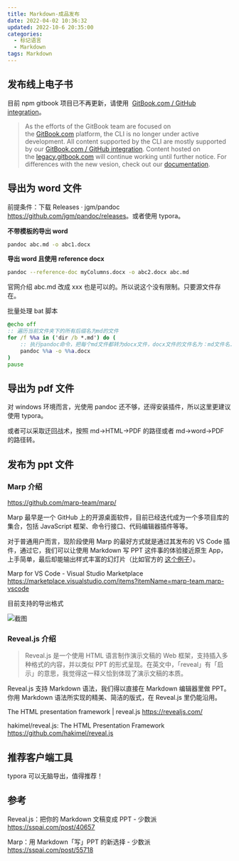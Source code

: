 ```yaml
---
title: Markdown-成品发布
date: 2022-04-02 10:36:32
updated: 2022-10-6 20:35:00
categories:
  - 标记语言
  - Markdown
tags: Markdown
---
```


## 发布线上电子书

目前 npm gitbook 项目已不再更新，请使用  [GitBook.com / GitHub integration](https://docs.gitbook.com/integrations/github)。

> As the efforts of the GitBook team are focused on the [GitBook.com](https://www.gitbook.com/) platform, the CLI is no longer under active development.
All content supported by the CLI are mostly supported by our [GitBook.com / GitHub integration](https://docs.gitbook.com/integrations/github).
Content hosted on the [legacy.gitbook.com](https://legacy.gitbook.com/) will continue working until further notice. For differences with the new vesion, check out our [documentation](https://docs.gitbook.com/v2-changes/important-differences).

## 导出为 word 文件

前提条件：下载 Releases · jgm/pandoc <https://github.com/jgm/pandoc/releases>。或者使用 typora。

**不带模板的导出 word**

```sh
pandoc abc.md -o abc1.docx
```

**导出 word 且使用 reference docx**

```sh
pandoc --reference-doc myColumns.docx -o abc2.docx abc.md
```

官网介绍 abc.md 改成 xxx 也是可以的。所以说这个没有限制。只要源文件存在。

批量处理 bat 脚本

```bat
@echo off
:: 遍历当前文件夹下的所有后缀名为md的文件
for /f %%a in ('dir /b *.md') do (
    :: 执行pandoc命令，把每个md文件都转为docx文件，docx文件的文件名为：md文件名.md.docx
    pandoc %%a -o %%a.docx
)
pause
```

## 导出为 pdf 文件

对 windows 环境而言，光使用 pandoc 还不够，还得安装插件，所以这里更建议使用 typora。

或者可以采取迂回战术，按照 md->HTML->PDF 的路径或者 md->word->PDF 的路径转。

<!-- more -->

## 发布为 ppt 文件

### Marp 介绍

<https://github.com/marp-team/marp/>

Marp 最早是一个 GitHub 上的开源桌面软件，目前已经迭代成为一个多项目库的集合，包括 JavaScript 框架、命令行接口、代码编辑器插件等等。

对于普通用户而言，现阶段使用 Marp 的最好方式就是通过其发布的 VS Code 插件，通过它，我们可以让使用 Markdown 写 PPT 这件事的体验接近原生 App，上手简单，最后却能输出样式丰富的幻灯片（比如官方的 [这个例子](https://yhatt-marp-cli-example.netlify.com/#1)）。

Marp for VS Code - Visual Studio Marketplace
<https://marketplace.visualstudio.com/items?itemName=marp-team.marp-vscode>

目前支持的导出格式

![截图](http://likai.test.upcdn.net/%E6%A0%87%E8%AE%B0%E8%AF%AD%E8%A8%80-Markdown/Markdown-%E6%88%90%E5%93%81%E5%8F%91%E5%B8%83/1.png)

### Reveal.js 介绍

> Reveal.js 是一个使用 HTML 语言制作演示文稿的 Web 框架，支持插入多种格式的内容，并以类似 PPT 的形式呈现。在英文中，「reveal」有「启示」的意思，我觉得这一释义恰到体现了演示文稿的本质。

Reveal.js 支持 Markdown 语法，我们得以直接在 Markdown 编辑器里做 PPT。你用 Markdown 语法所实现的精美、简洁的版式，在 Reveal.js 里仍能沿用。

The HTML presentation framework | reveal.js
<https://revealjs.com/>

hakimel/reveal.js: The HTML Presentation Framework
<https://github.com/hakimel/reveal.js>

## 推荐客户端工具

typora 可以无脑导出，值得推荐！

## 参考

Reveal.js：把你的 Markdown 文稿变成 PPT - 少数派
<https://sspai.com/post/40657>

Marp：用 Markdown「写」PPT 的新选择 - 少数派
<https://sspai.com/post/55718>
